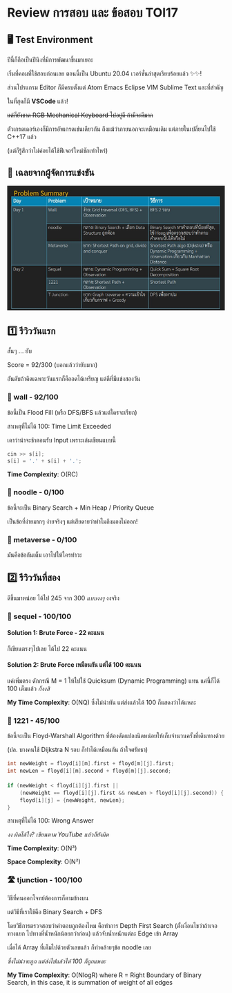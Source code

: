 # Review การสอบ และ ข้อสอบ TOI17

## 🖥️ Test Environment

ปีนี้ก็ถือเป็นปีนึงที่มีการพัฒนาขึ้นมาเยอะ

เริ่มที่คอมที่ใช้สอบก่อนเลย ตอนนี้เป็น Ubuntu 20.04 เวอร์ชั่นล่าสุดเรียบร้อยแล้ว ✨✨!

ส่วนโปรแกรม Editor ก็มีครบตั้งแต่ Atom Emacs Eclipse VIM Sublime Text และที่สำคัญ

ในที่สุดก็มี **VSCode** แล้ว!

~~แต่ก็ยังขาด RGB Mechanical Keyboard ไปอยู่ดี ถ้ามีจะดีมาก~~

ตัวเกรดเดอร์เองก็มีการอัพเกรดเช่นเดียวกัน ถึงแม้ว่าภายนอกจะเหมือนเดิม แต่ภายในเปลี่ยนไปใช้ C++17 แล้ว

(แต่ก็รู้สึกว่าไม่ค่อยได้ใช้ฟีเจอร์ใหม่ซักเท่าไหร่)

## 📃 เฉลยจากผู้จัดการแข่งขัน

![](./images/problem_summary.jpeg)

## 1️⃣ รีวิววันแรก

สั้นๆ ... ยับ

Score = 92/300 (บอกแล้วว่ายับมาก)

อันดับถ้าคิดเฉพาะวันแรกก็คืออดได้เหรียญ แต่ดีที่มีแข่งสองวัน

### 🧱 wall - 92/100

ข้อนี้เป็น Flood Fill (หรือ DFS/BFS แล้วแต่ใครจะเรียก)

สาเหตุที่ไม่ได้ 100: Time Limit Exceeded

เดาว่าน่าจะช้าตอนรับ Input เพราะเล่นเขียนแบบนี้

```cpp
cin >> s[i];
s[i] = '.' + s[i] + '.';
```

**Time Complexity**: O(RC)

### 🍜 noodle - 0/100

ข้อนี้จะเป็น Binary Search + Min Heap / Priority Queue

เป็นข้อที่ง่ายมากๆ ง่ายจริงๆ แต่เสียดายว่าทำไมถึงมองไม่ออก!

### 🌌 metaverse - 0/100

มันคือข้อกันเต็ม เอาไปให้ใครทำวะ

## 2️⃣ รีวิววันที่สอง

ดีขึ้นมาหน่อย ได้ไป 245 จาก 300 _แบบงงๆ_ งงจริง

### 🧱 sequel - 100/100

#### Solution 1: Brute Force - 22 คะแนน

ก็เขียนตรงๆไปเลย ได้ไป 22 คะแนน

#### Solution 2: Brute Force เหมือนกัน แต่ได้ 100 คะแนน

แค่เพิ่มตรง ดักกรณี M = 1 ให้ไปใช้ Quicksum (Dynamic Programming) แทน แค่นี้ก็ได้ 100 เต็มแล้ว _ก็งงสิ_

**My Time Complexity**: O(NQ) ซึ่งไม่น่าทัน แต่ส่งแล้วได้ 100 ก็แสดงว่าได้แหละ

### 🛒 1221 - 45/100

ข้อนี้จะเป็น Floyd-Warshall Algorithm ที่ต้องดัดแปลงนิดหน่อยให้เก็บจำนวนครั้งที่เดินทางด้วย

(ปล. บางคนใช้ Dijkstra N รอบ ก็ทำได้เหมือนกัน ถ้าใจศรัทธา)

```cpp
int newWeight = floyd[i][m].first + floyd[m][j].first;
int newLen = floyd[i][m].second + floyd[m][j].second;

if (newWeight < floyd[i][j].first ||
    (newWeight == floyd[i][j].first && newLen > floyd[i][j].second)) {
    floyd[i][j] = {newWeight, newLen};
}
```

สาเหตุที่ไม่ได้ 100: Wrong Answer

_งง ผิดได้ไง? เขียนตาม YouTube แล้วก็ยังผิด_

**Time Complexity**: O(N³)

**Space Complexity**: O(N²)

### 🛣️ tjunction - 100/100

วิธีที่คนออกโจทย์ต้องการก็ตามข้างบน

แต่วิธีที่เราใช้คือ Binary Search + DFS

โดยวิธีการตรวจสอบว่าคำตอบถูกต้องไหม คือทำการ Depth First Search (ตั้งเงื่อนไขว่าถ้าเจอทางแยก ไปทางที่น้ำหนักน้อยกว่าก่อน) แล้วจับน้ำหนักแต่ละ Edge เข้า Array

เมื่อได้ Array ที่เต็มไปด้วยตัวเลขแล้ว ก็ทำคล้ายๆข้อ noodle เลย

_ซึ่งไม่น่าจะถูก แต่ส่งไปแล้วได้ 100 ก็ถูกแหละ_

**My Time Complexity**: O(NlogR) where R = Right Boundary of Binary Search, in this case, it is summation of weight of all edges
